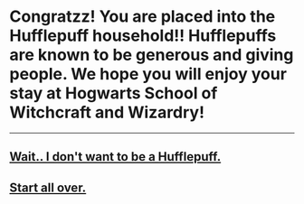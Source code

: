 # Congratzz! You are placed into the Hufflepuff household!! Hufflepuffs are known to be generous and giving people. We hope you will enjoy your stay at Hogwarts School of Witchcraft and Wizardry!
---
## [Wait.. I don't want to be a Hufflepuff.](house.md)
## [Start all over.](README.md)
